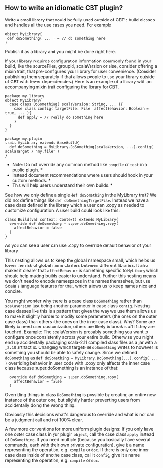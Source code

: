 ## How to write an idiomatic CBT plugin?

Write a small library that could be fully used outside of CBT's
build classes and handles all the use cases you need. For example

```
object MyLibrary{
 def doSomething( ... ) = // do something here
}
```

Publish it as a library and you might be done right here.

If your library requires configuration information commonly found
in your build, like the sourceFiles, groupId, scalaVersion or else,
consider offering a mixin trait, that pre-configures your library
for user convenience. (Consider publishing them separately if that
allows people to use your library outside of CBT with fewer
dependencies.) Here is an example of a library with an
accompanying mixin trait configuring the library for CBT.

```
package my.library
object MyLibrary{
  case class DoSomething( scalaVersion: String, ... ){
    case class config( targetFile: File, affectBehavior: Boolean = true, ... ){
      def apply = // really do something here
    }
  }
}

package my.plugin
trait MyLibrary extends BaseBuild{
  def doSomething = MyLibrary.DoSomething(scalaVersion, ...).config( scalaTarget / "my.file" )
}
```

* Note: Do not override any common method like `compile` or `test` in a public plugin. *
* Instead document recommendations where users should hook in your custom methods. *
* This will help users understand their own builds. *

See how we only define a single `def doSomething` in the MyLibrary
trait? We did not define things like `def doSomethingTargetFile`.
Instead we have a case class defined in the library which a user
can .copy as needed to customize configuration. A user build could
look like this:

```
class Build(val context: Context) extends MyLibrary{
  override def doSomething = super.doSomething.copy(
    affectBehavior = false
  )
}
```

As you can see a user can use .copy to override default behavior
of your library.

This nesting allows us to keep the global namespace small, which
helps us lower the risk of global name clashes between different
libraries. It also makes it clearer that `affectBehavior` is
something specific to `MyLibary` which should help making builds
easier to understand. Further this nesting means we don't need to
encode namespaces in the names themselves, but use Scala's language
features for that, which allows us to keep names nice and concise.

You might wonder why there is a case class `DoSomething` rather
than `scalaVersion` just being another parameter in case class
`config`. Nesting case classes like this is a pattern that given
the way we use them allows us to make it slightly harder to
modify some parameters (the ones on the outer case class) than
others (the ones on the inner case class). Why? Some are likely
to need user customization, others are likely to break stuff if
they are touched. Example: The scalaVersion is probably something
you want to configure once consistently across your entire build.
Otherwise you might end up accidentally packaging scala-2.11
compiled class files as a jar with a `_2.10` artifact id.
Changing which targetFile `doSomething` writes to however is
something you should be able to safely change. Since we defined
`doSomething` as
`def doSomething = MyLibrary.DoSomething(...).config( ... )`
overriding behavior in user code with .copy only affects
the inner case class because super.doSomething is an instance
of that:
```
  override def doSomething = super.doSomething.copy(
    affectBehavior = false
  )
```
Overriding things in class `DoSomething` is possible by creating
an entire new instance of the outer one, but slightly harder
preventing users from accidentally doing the wrong thing.

Obviously this decisions what's dangerous to override and what
is not can be a judgment call and not 100% clear.

A few more conventions for more uniform plugin designs:
If you only have one outer case class in yur plugin `object`,
call the case class `apply` instead of `DoSomething`. If you
need multiple (because you basically have several commands,
each with their own private configuration), give it a name
representing the operation, e.g. `compile` or `doc`. If there
is only one inner case class inside of anothe case class,
call it `config`, give it a name representing the operation,
e.g. `compile` or `doc`.
